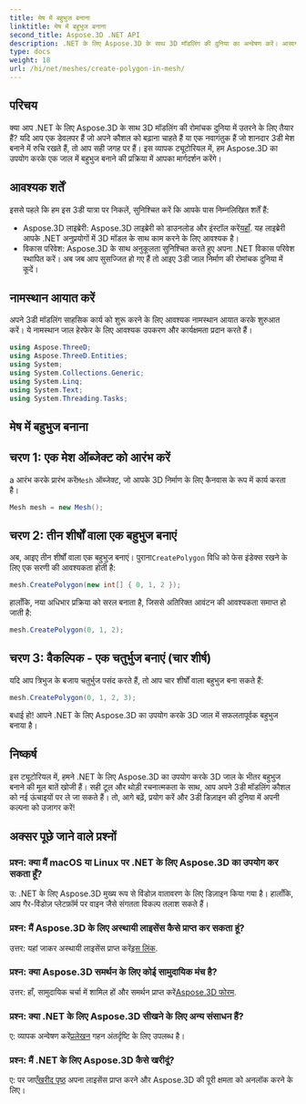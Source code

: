 ```yaml
---
title: मेष में बहुभुज बनाना
linktitle: मेष में बहुभुज बनाना
second_title: Aspose.3D .NET API
description: .NET के लिए Aspose.3D के साथ 3D मॉडलिंग की दुनिया का अन्वेषण करें। आसानी से जालों में आश्चर्यजनक बहुभुज बनाएं। एक व्यापक विकास अनुभव के लिए अभी डाउनलोड करें!
type: docs
weight: 18
url: /hi/net/meshes/create-polygon-in-mesh/
---
```

## परिचय
क्या आप .NET के लिए Aspose.3D के साथ 3D मॉडलिंग की रोमांचक दुनिया में उतरने के लिए तैयार हैं? यदि आप एक डेवलपर हैं जो अपने कौशल को बढ़ाना चाहते हैं या एक नवागंतुक हैं जो शानदार 3डी मेश बनाने में रुचि रखते हैं, तो आप सही जगह पर हैं। इस व्यापक ट्यूटोरियल में, हम Aspose.3D का उपयोग करके एक जाल में बहुभुज बनाने की प्रक्रिया में आपका मार्गदर्शन करेंगे।
## आवश्यक शर्तें
इससे पहले कि हम इस 3डी यात्रा पर निकलें, सुनिश्चित करें कि आपके पास निम्नलिखित शर्तें हैं:
-  Aspose.3D लाइब्रेरी: Aspose.3D लाइब्रेरी को डाउनलोड और इंस्टॉल करें[यहाँ](https://releases.aspose.com/3d/net/). यह लाइब्रेरी आपके .NET अनुप्रयोगों में 3D मॉडल के साथ काम करने के लिए आवश्यक है।
- विकास परिवेश: Aspose.3D के साथ अनुकूलता सुनिश्चित करते हुए अपना .NET विकास परिवेश स्थापित करें।
अब जब आप सुसज्जित हो गए हैं तो आइए 3डी जाल निर्माण की रोमांचक दुनिया में कूदें।
## नामस्थान आयात करें
अपने 3डी मॉडलिंग साहसिक कार्य को शुरू करने के लिए आवश्यक नामस्थान आयात करके शुरुआत करें। ये नामस्थान जाल हेरफेर के लिए आवश्यक उपकरण और कार्यक्षमता प्रदान करते हैं।
```csharp
using Aspose.ThreeD;
using Aspose.ThreeD.Entities;
using System;
using System.Collections.Generic;
using System.Linq;
using System.Text;
using System.Threading.Tasks;
```
## मेष में बहुभुज बनाना
## चरण 1: एक मेश ऑब्जेक्ट को आरंभ करें
 a आरंभ करके प्रारंभ करें`Mesh` ऑब्जेक्ट, जो आपके 3D निर्माण के लिए कैनवास के रूप में कार्य करता है।
```csharp
Mesh mesh = new Mesh();
```
## चरण 2: तीन शीर्षों वाला एक बहुभुज बनाएं
 अब, आइए तीन शीर्षों वाला एक बहुभुज बनाएं। पुराना`CreatePolygon` विधि को फेस इंडेक्स रखने के लिए एक सरणी की आवश्यकता होती है:
```csharp
mesh.CreatePolygon(new int[] { 0, 1, 2 });
```
हालाँकि, नया अधिभार प्रक्रिया को सरल बनाता है, जिससे अतिरिक्त आवंटन की आवश्यकता समाप्त हो जाती है:
```csharp
mesh.CreatePolygon(0, 1, 2);
```
## चरण 3: वैकल्पिक - एक चतुर्भुज बनाएं (चार शीर्ष)
यदि आप त्रिभुज के बजाय चतुर्भुज पसंद करते हैं, तो आप चार शीर्षों वाला बहुभुज बना सकते हैं:
```csharp
mesh.CreatePolygon(0, 1, 2, 3);
```
बधाई हो! आपने .NET के लिए Aspose.3D का उपयोग करके 3D जाल में सफलतापूर्वक बहुभुज बनाया है।
## निष्कर्ष
इस ट्यूटोरियल में, हमने .NET के लिए Aspose.3D का उपयोग करके 3D जाल के भीतर बहुभुज बनाने की मूल बातें खोजी हैं। सही टूल और थोड़ी रचनात्मकता के साथ, आप अपने 3डी मॉडलिंग कौशल को नई ऊंचाइयों पर ले जा सकते हैं। तो, आगे बढ़ें, प्रयोग करें और 3डी डिज़ाइन की दुनिया में अपनी कल्पना को उजागर करें!
## अक्सर पूछे जाने वाले प्रश्नों
### प्रश्न: क्या मैं macOS या Linux पर .NET के लिए Aspose.3D का उपयोग कर सकता हूँ?
उ: .NET के लिए Aspose.3D मुख्य रूप से विंडोज़ वातावरण के लिए डिज़ाइन किया गया है। हालाँकि, आप गैर-विंडोज़ प्लेटफ़ॉर्म पर वाइन जैसे संगतता विकल्प तलाश सकते हैं।
### प्रश्न: मैं Aspose.3D के लिए अस्थायी लाइसेंस कैसे प्राप्त कर सकता हूं?
 उत्तर: यहां जाकर अस्थायी लाइसेंस प्राप्त करें[इस लिंक](https://purchase.aspose.com/temporary-license/).
### प्रश्न: क्या Aspose.3D समर्थन के लिए कोई सामुदायिक मंच है?
 उत्तर: हाँ, सामुदायिक चर्चा में शामिल हों और समर्थन प्राप्त करें[Aspose.3D फोरम](https://forum.aspose.com/c/3d/18).
### प्रश्न: क्या .NET के लिए Aspose.3D सीखने के लिए अन्य संसाधन हैं?
 ए: व्यापक अन्वेषण करें[प्रलेखन](https://reference.aspose.com/3d/net/) गहन अंतर्दृष्टि के लिए उपलब्ध है।
### प्रश्न: मैं .NET के लिए Aspose.3D कैसे खरीदूं?
 ए: पर जाएँ[खरीद पृष्ठ](https://purchase.aspose.com/buy) अपना लाइसेंस प्राप्त करने और Aspose.3D की पूरी क्षमता को अनलॉक करने के लिए।